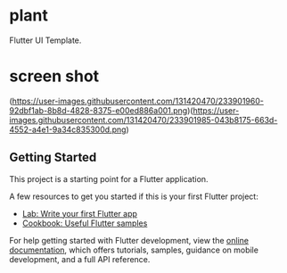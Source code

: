 # plant

Flutter UI Template.

# screen shot
(https://user-images.githubusercontent.com/131420470/233901960-92dbf1ab-8b8d-4828-8375-e00ed886a001.png)(https://user-images.githubusercontent.com/131420470/233901985-043b8175-663d-4552-a4e1-9a34c835300d.png)

## Getting Started

This project is a starting point for a Flutter application.

A few resources to get you started if this is your first Flutter project:

- [Lab: Write your first Flutter app](https://docs.flutter.dev/get-started/codelab)
- [Cookbook: Useful Flutter samples](https://docs.flutter.dev/cookbook)

For help getting started with Flutter development, view the
[online documentation](https://docs.flutter.dev/), which offers tutorials,
samples, guidance on mobile development, and a full API reference.
